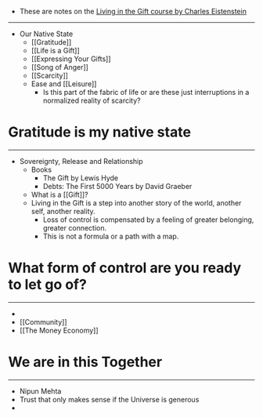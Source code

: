 - These are notes on the [Living in the Gift course by Charles Eistenstein](https://charleseisenstein.org/courses/living-in-the-gift)
- ---
- Our Native State
	- [[Gratitude]]
	- [[Life is a Gift]]
	- [[Expressing Your Gifts]]
	- [[Song of Anger]]
	- [[Scarcity]]
	- Ease and [[Leisure]]
		- Is this part of the fabric of life or are these just interruptions in a normalized reality of scarcity?
# Gratitude is my native state
- ---
- Sovereignty, Release and Relationship
	- Books
		- The Gift by Lewis Hyde
		- Debts: The First 5000 Years by David Graeber
	- What is a [[Gift]]?
	- Living in the Gift is a step into another story of the world, another self, another reality.
		- Loss of control is compensated by a feeling of greater belonging, greater connection.
		- This is not a formula or a path with a map.
# What form of control are you ready to let go of?
- ---
-
- [[Community]]
- [[The Money Economy]]
# We are in this Together
- ---
- Nipun Mehta
- Trust that only makes sense if the Universe is generous
-